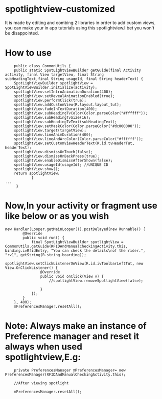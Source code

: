 # spotlightview-customized
It is made by editing and combing 2 libraries in order to add custom views, you can make your in app tutorials using this spotlightview.I bet you won't be disappointed.

# How to use

        public class CommonUtils {
        public static SpotLightViewBuilder getGuide(final Activity activity, final View targetView, final String                           subHeadingText,final String usageId, final String headerText) {
        SpotLightViewBuilder spotlightView = SpotLightViewBuilder.initialize(activity);
        spotlightView.setIntroAnimationDuration(400);
        spotlightView.setRevealAnimationEnabled(true);
        spotlightView.performClick(true);
        spotlightView.addCustomView(R.layout.layout_tut);
        spotlightView.fadeInTextDuration(400);
        spotlightView.subHeadingTvColor(Color.parseColor("#ffffff"));
        spotlightView.subHeadingTvSize(16);
        spotlightView.subHeadingTvText(subHeadingText);
        spotlightView.setMaskColor(Color.parseColor("#dc000000"));
        spotlightView.target(targetView);
        spotlightView.lineAnimDuration(400);
        spotlightView.lineAndArcColor(Color.parseColor("#ffffff"));
        spotlightView.setCustomViewHeaderText(R.id.tvHeaderTut, headerText);
        spotlightView.dismissOnTouch(false);
        spotlightView.dismissOnBackPress(true);
        spotlightView.enableDismissAfterShown(false);
        spotlightView.usageId(usageId); //UNIQUE ID
        spotlightView.show();
        return spotlightView;
                }
    ...
         }
   
   
   
   # Now,In your activity or fragment use like below or as you wish
   
    new Handler(Looper.getMainLooper()).postDelayed(new Runnable() {
            @Override
            public void run() {
                final SpotLightViewBuilder spotlightView = CommonUtils.getGuide(RFIDAndManualCheckingActivity.this, binding.ivRfidEntry, "You can check the details\nof the rider.", "rv1", getString(R.string.boarding));
                spotlightView.setClickListenerOnView(R.id.ivToolbarLeftTut, new View.OnClickListener() {
                    @Override
                    public void onClick(View v) {
                        //spotlightView.removeSpotlightView(false);
                
                    }
                });
            }
        }, 400);
        mPreferencesManager.resetAll();


# Note: Always make an instance of Preference manager and reset it always when used spotlightview,E.g:

        private PreferencesManager mPreferencesManager= new PreferencesManager(RFIDAndManualCheckingActivity.this);
        
        //After viewing spotlight
        
        mPreferencesManager.resetAll();

